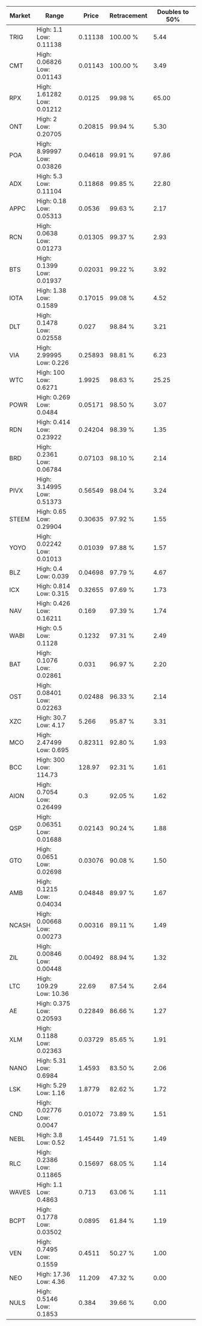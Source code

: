 | Market | Range | Price| Retracement | Doubles to 50% |
| --- | --- | --- | --- | --- |
| TRIG | High: 1.1<br />Low: 0.11138 | 0.11138 | 100.00 % | 5.44 |
| CMT | High: 0.06826<br />Low: 0.01143 | 0.01143 | 100.00 % | 3.49 |
| RPX | High: 1.61282<br />Low: 0.01212 | 0.0125 | 99.98 % | 65.00 |
| ONT | High: 2<br />Low: 0.20705 | 0.20815 | 99.94 % | 5.30 |
| POA | High: 8.99997<br />Low: 0.03826 | 0.04618 | 99.91 % | 97.86 |
| ADX | High: 5.3<br />Low: 0.11104 | 0.11868 | 99.85 % | 22.80 |
| APPC | High: 0.18<br />Low: 0.05313 | 0.0536 | 99.63 % | 2.17 |
| RCN | High: 0.0638<br />Low: 0.01273 | 0.01305 | 99.37 % | 2.93 |
| BTS | High: 0.1399<br />Low: 0.01937 | 0.02031 | 99.22 % | 3.92 |
| IOTA | High: 1.38<br />Low: 0.1589 | 0.17015 | 99.08 % | 4.52 |
| DLT | High: 0.1478<br />Low: 0.02558 | 0.027 | 98.84 % | 3.21 |
| VIA | High: 2.99995<br />Low: 0.226 | 0.25893 | 98.81 % | 6.23 |
| WTC | High: 100<br />Low: 0.6271 | 1.9925 | 98.63 % | 25.25 |
| POWR | High: 0.269<br />Low: 0.0484 | 0.05171 | 98.50 % | 3.07 |
| RDN | High: 0.414<br />Low: 0.23922 | 0.24204 | 98.39 % | 1.35 |
| BRD | High: 0.2361<br />Low: 0.06784 | 0.07103 | 98.10 % | 2.14 |
| PIVX | High: 3.14995<br />Low: 0.51373 | 0.56549 | 98.04 % | 3.24 |
| STEEM | High: 0.65<br />Low: 0.29904 | 0.30635 | 97.92 % | 1.55 |
| YOYO | High: 0.02242<br />Low: 0.01013 | 0.01039 | 97.88 % | 1.57 |
| BLZ | High: 0.4<br />Low: 0.039 | 0.04698 | 97.79 % | 4.67 |
| ICX | High: 0.814<br />Low: 0.315 | 0.32655 | 97.69 % | 1.73 |
| NAV | High: 0.426<br />Low: 0.16211 | 0.169 | 97.39 % | 1.74 |
| WABI | High: 0.5<br />Low: 0.1128 | 0.1232 | 97.31 % | 2.49 |
| BAT | High: 0.1076<br />Low: 0.02861 | 0.031 | 96.97 % | 2.20 |
| OST | High: 0.08401<br />Low: 0.02263 | 0.02488 | 96.33 % | 2.14 |
| XZC | High: 30.7<br />Low: 4.17 | 5.266 | 95.87 % | 3.31 |
| MCO | High: 2.47499<br />Low: 0.695 | 0.82311 | 92.80 % | 1.93 |
| BCC | High: 300<br />Low: 114.73 | 128.97 | 92.31 % | 1.61 |
| AION | High: 0.7054<br />Low: 0.26499 | 0.3 | 92.05 % | 1.62 |
| QSP | High: 0.06351<br />Low: 0.01688 | 0.02143 | 90.24 % | 1.88 |
| GTO | High: 0.0651<br />Low: 0.02698 | 0.03076 | 90.08 % | 1.50 |
| AMB | High: 0.1215<br />Low: 0.04034 | 0.04848 | 89.97 % | 1.67 |
| NCASH | High: 0.00668<br />Low: 0.00273 | 0.00316 | 89.11 % | 1.49 |
| ZIL | High: 0.00846<br />Low: 0.00448 | 0.00492 | 88.94 % | 1.32 |
| LTC | High: 109.29<br />Low: 10.36 | 22.69 | 87.54 % | 2.64 |
| AE | High: 0.375<br />Low: 0.20593 | 0.22849 | 86.66 % | 1.27 |
| XLM | High: 0.1188<br />Low: 0.02363 | 0.03729 | 85.65 % | 1.91 |
| NANO | High: 5.31<br />Low: 0.6984 | 1.4593 | 83.50 % | 2.06 |
| LSK | High: 5.29<br />Low: 1.16 | 1.8779 | 82.62 % | 1.72 |
| CND | High: 0.02776<br />Low: 0.0047 | 0.01072 | 73.89 % | 1.51 |
| NEBL | High: 3.8<br />Low: 0.52 | 1.45449 | 71.51 % | 1.49 |
| RLC | High: 0.2386<br />Low: 0.11865 | 0.15697 | 68.05 % | 1.14 |
| WAVES | High: 1.1<br />Low: 0.4863 | 0.713 | 63.06 % | 1.11 |
| BCPT | High: 0.1778<br />Low: 0.03502 | 0.0895 | 61.84 % | 1.19 |
| VEN | High: 0.7495<br />Low: 0.1559 | 0.4511 | 50.27 % | 1.00 |
| NEO | High: 17.36<br />Low: 4.36 | 11.209 | 47.32 % | 0.00 |
| NULS | High: 0.5146<br />Low: 0.1853 | 0.384 | 39.66 % | 0.00 |
